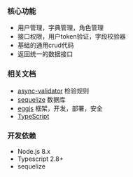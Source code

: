 ### 核心功能

- 用户管理，字典管理，角色管理
- 接口权限，用户token验证，字段校验器
- 基础的通用crud代码
- 返回统一的数据接口



### 相关文档

- [async-validator](https://github.com/yiminghe/async-validator)  检验规则
- [sequelize](https://www.sequelize.com.cn/)  数据库
- [eggjs](https://eggjs.org/zh-cn/) 框架，开发，部署，安全
- [TypeScript](https://ts.xcatliu.com/)



### 开发依赖

- Node.js 8.x
- Typescript 2.8+
- sequelize


